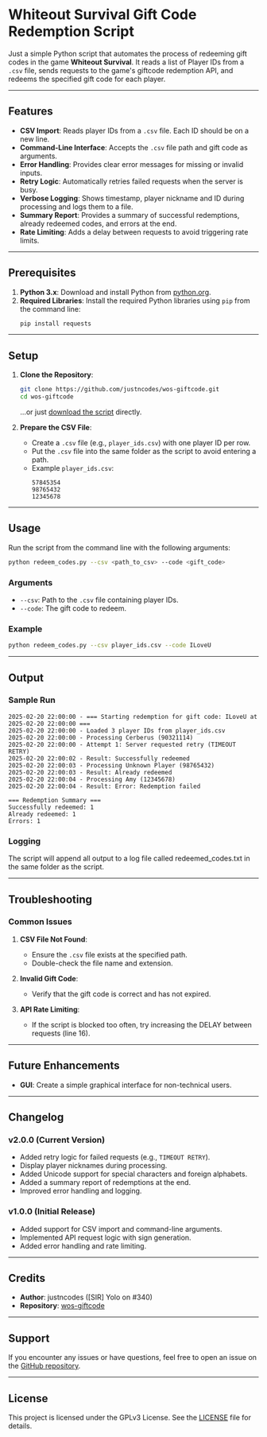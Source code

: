 # Whiteout Survival Gift Code Redemption Script

Just a simple Python script that automates the process of redeeming gift codes in the game **Whiteout Survival**. It reads a list of Player IDs from a `.csv` file, sends requests to the game's giftcode redemption API, and redeems the specified gift code for each player.

---

## Features

- **CSV Import**: Reads player IDs from a `.csv` file. Each ID should be on a new line.
- **Command-Line Interface**: Accepts the `.csv` file path and gift code as arguments.
- **Error Handling**: Provides clear error messages for missing or invalid inputs.
- **Retry Logic**: Automatically retries failed requests when the server is busy.
- **Verbose Logging**: Shows timestamp, player nickname and ID during processing and logs them to a file.
- **Summary Report**: Provides a summary of successful redemptions, already redeemed codes, and errors at the end.
- **Rate Limiting**: Adds a delay between requests to avoid triggering rate limits.

---

## Prerequisites

1. **Python 3.x**: Download and install Python from [python.org](https://www.python.org/).
2. **Required Libraries**: Install the required Python libraries using `pip` from the command line:
   ```bash
   pip install requests
   ```
---

## Setup

1. **Clone the Repository**:
   ```bash
   git clone https://github.com/justncodes/wos-giftcode.git
   cd wos-giftcode
   ```
   ...or just [download the script](https://github.com/justncodes/wos-giftcode/blob/main/redeem_codes.py) directly.

2. **Prepare the CSV File**:
   - Create a `.csv` file (e.g., `player_ids.csv`) with one player ID per row.
   - Put the `.csv` file into the same folder as the script to avoid entering a path.
   - Example `player_ids.csv`:
     ```csv
     57845354
     98765432
     12345678
     ```

---

## Usage

Run the script from the command line with the following arguments:

```bash
python redeem_codes.py --csv <path_to_csv> --code <gift_code>
```

### Arguments

- `--csv`: Path to the `.csv` file containing player IDs.
- `--code`: The gift code to redeem.

### Example

```bash
python redeem_codes.py --csv player_ids.csv --code ILoveU
```

---

## Output

### Sample Run

```plaintext
2025-02-20 22:00:00 - === Starting redemption for gift code: ILoveU at 2025-02-20 22:00:00 ===
2025-02-20 22:00:00 - Loaded 3 player IDs from player_ids.csv
2025-02-20 22:00:00 - Processing Cerberus (90321114)
2025-02-20 22:00:00 - Attempt 1: Server requested retry (TIMEOUT RETRY)
2025-02-20 22:00:02 - Result: Successfully redeemed
2025-02-20 22:00:03 - Processing Unknown Player (98765432)
2025-02-20 22:00:03 - Result: Already redeemed
2025-02-20 22:00:04 - Processing Amy (12345678)
2025-02-20 22:00:04 - Result: Error: Redemption failed

=== Redemption Summary ===
Successfully redeemed: 1
Already redeemed: 1
Errors: 1
```

### Logging

The script will append all output to a log file called redeemed_codes.txt in the same folder as the script.

---

## Troubleshooting

### Common Issues

1. **CSV File Not Found**:
   - Ensure the `.csv` file exists at the specified path.
   - Double-check the file name and extension.

2. **Invalid Gift Code**:
   - Verify that the gift code is correct and has not expired.

3. **API Rate Limiting**:
   - If the script is blocked too often, try increasing the DELAY between requests (line 16).

---

## Future Enhancements

- **GUI**: Create a simple graphical interface for non-technical users.

---

## Changelog

### v2.0.0 (Current Version)
- Added retry logic for failed requests (e.g., `TIMEOUT RETRY`).
- Display player nicknames during processing.
- Added Unicode support for special characters and foreign alphabets.
- Added a summary report of redemptions at the end.
- Improved error handling and logging.

### v1.0.0 (Initial Release)
- Added support for CSV import and command-line arguments.
- Implemented API request logic with sign generation.
- Added error handling and rate limiting.

---

## Credits

- **Author**: justncodes (\[SIR\] Yolo on #340)
- **Repository**: [wos-giftcode](https://github.com/justncodes/wos-giftcode)

---

## Support

If you encounter any issues or have questions, feel free to open an issue on the [GitHub repository](https://github.com/justncodes/wos-giftcode/issues).

---

## License

This project is licensed under the GPLv3 License. See the [LICENSE](LICENSE) file for details.
